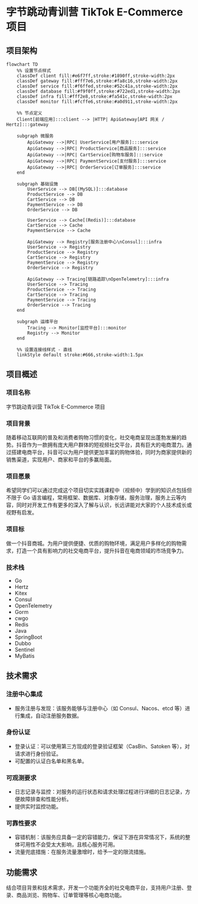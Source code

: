 # 字节跳动青训营 TikTok E-Commerce 项目

## 项目架构

```mermaid
flowchart TD
    %% 设置节点样式
    classDef client fill:#e6f7ff,stroke:#1890ff,stroke-width:2px
    classDef gateway fill:#fff7e6,stroke:#fa8c16,stroke-width:2px  
    classDef service fill:#f6ffed,stroke:#52c41a,stroke-width:2px
    classDef database fill:#f9f0ff,stroke:#722ed1,stroke-width:2px
    classDef infra fill:#fff2e8,stroke:#fa541c,stroke-width:2px
    classDef monitor fill:#fcffe6,stroke:#a0d911,stroke-width:2px

    %% 节点定义
    Client[前端应用]:::client --> |HTTP| ApiGateway[API 网关 / Hertz]:::gateway

    subgraph 微服务
        ApiGateway -->|RPC| UserService[用户服务]:::service
        ApiGateway -->|RPC| ProductService[商品服务]:::service
        ApiGateway -->|RPC| CartService[购物车服务]:::service
        ApiGateway -->|RPC| PaymentService[支付服务]:::service
        ApiGateway -->|RPC| OrderService[订单服务]:::service
    end

    subgraph 基础设施
        UserService --> DB[(MySQL)]:::database
        ProductService --> DB
        CartService --> DB
        PaymentService --> DB
        OrderService --> DB

        UserService --> Cache[(Redis)]:::database
        CartService --> Cache
        PaymentService --> Cache

        ApiGateway --> Registry[服务注册中心\nConsul]:::infra
        UserService --> Registry
        ProductService --> Registry
        CartService --> Registry
        PaymentService --> Registry
        OrderService --> Registry

        ApiGateway --> Tracing[链路追踪\nOpenTelemetry]:::infra
        UserService --> Tracing
        ProductService --> Tracing
        CartService --> Tracing
        PaymentService --> Tracing
        OrderService --> Tracing
    end

    subgraph 运维平台
        Tracing --> Monitor[监控平台]:::monitor
        Registry --> Monitor
    end

    %% 设置连接线样式 - 直线
    linkStyle default stroke:#666,stroke-width:1.5px
```

## 项目概述

### 项目名称

字节跳动青训营 TikTok E-Commerce 项目

### 项目背景

随着移动互联网的普及和消费者购物习惯的变化，社交电商呈现出蓬勃发展的趋势。抖音作为一款拥有庞大用户群体的短视频社交平台，具有巨大的电商潜力。通过搭建电商平台，抖音可以为用户提供更加丰富的购物体验，同时为商家提供新的销售渠道，实现用户、商家和平台的多赢局面。

### 项目愿景

希望同学们可以通过完成这个项目切实实践课程中（视频中）学到的知识点包括但不限于 Go 语言编程，常用框架、数据库、对象存储，服务治理，服务上云等内容，同时对开发工作有更多的深入了解与认识，长远讲能对大家的个人技术成长或视野有启发。

### 项目标

做一个抖音商城。为用户提供便捷、优质的购物环境，满足用户多样化的购物需求，打造一个具有影响力的社交电商平台，提升抖音在电商领域的市场竞争力。

### 技术栈

- Go
- Hertz
- Kitex
- Consul
- OpenTelemetry
- Gorm
- cwgo
- Redis
- Java
- SpringBoot
- Dubbo
- Sentinel
- MyBatis

## 技术需求

### 注册中心集成

- 服务注册与发现：该服务能够与注册中心（如 Consul、Nacos、etcd 等）进行集成，自动注册服务数据。

### 身份认证

- 登录认证：可以使用第三方现成的登录验证框架（CasBin、Satoken 等），对请求进行身份验证。
- 可配置的认证白名单和黑名单。

### 可观测要求

- 日志记录与监控：对服务的运行状态和请求处理过程进行详细的日志记录，方便故障排查和性能分析。
- 提供实时监控功能。

### 可靠性要求

- 容错机制：该服务应具备一定的容错能力，保证下游在异常情况下，系统的整体可用性不会受太大影响，且核心服务可用。
- 流量兜底措施：在服务流量激增时，给予一定的限流措施。

## 功能需求

结合项目背景和技术需求，开发一个功能齐全的社交电商平台，支持用户注册、登录、商品浏览、购物车、订单管理等核心电商功能。
